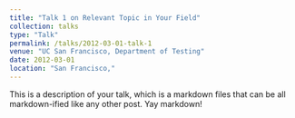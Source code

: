 ```yaml
---
title: "Talk 1 on Relevant Topic in Your Field"
collection: talks
type: "Talk"
permalink: /talks/2012-03-01-talk-1
venue: "UC San Francisco, Department of Testing"
date: 2012-03-01
location: "San Francisco,"
---
```


This is a description of your talk, which is a markdown files that can be all markdown-ified like any other post. Yay markdown!

